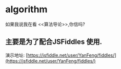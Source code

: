 # algorithm
如果我说我在看 &lt;&lt;算法导论>>,你信吗?

## 主要是为了配合JSFiddles 使用.

演示地址: [https://jsfiddle.net/user/YanFeng/fiddles/](https://jsfiddle.net/user/YanFeng/fiddles/)
